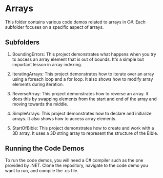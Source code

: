 # Arrays

This folder contains various code demos related to arrays in C#. Each subfolder focuses on a specific aspect of arrays.

## Subfolders

1. BoundingErrors: This project demonstrates what happens when you try to access an array element that is out of bounds. It's a simple but important lesson in array indexing.

2. IteratingArrays: This project demonstrates how to iterate over an array using a foreach loop and a for loop. It also shows how to modify array elements during iteration.

3. ReverseArray: This project demonstrates how to reverse an array. It does this by swapping elements from the start and end of the array and moving towards the middle.

4. SimpleArrays: This project demonstrates how to declare and initialize arrays. It also shows how to access array elements.

5. StartOfBible: This project demonstrates how to create and work with a 3D array. It uses a 3D string array to represent the structure of the Bible.

## Running the Code Demos

To run the code demos, you will need a C# compiler such as the one provided by .NET. Clone the repository, navigate to the code demo you want to run, and compile the .cs file.
